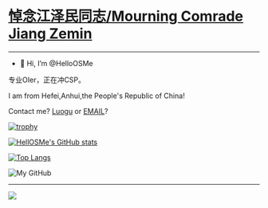 # [悼念江泽民同志/Mourning Comrade Jiang Zemin](https://www.baidu.com/s?wd=%E5%85%A8%E5%9B%BD%E5%90%84%E5%9C%B0%E6%B2%89%E7%97%9B%E5%93%80%E6%82%BC%E6%B1%9F%E6%B3%BD%E6%B0%91%E5%90%8C%E5%BF%97&sa=fyb_n_homepage&rsv_dl=fyb_n_homepage&from=super&cl=3&tn=baidutop10&fr=top1000&rsv_idx=2&hisfilter=1)

-------

- 👋 Hi, I’m @HelloOSMe

专业OIer，正在冲CSP。

I am from Hefei,Anhui,the People's Republic of China!

Contact me? [Luogu](https://www.luogu.com.cn/chat?uid=755022) or [EMAIL](1667882490@qq.com)?

[![trophy](https://github-profile-trophy.vercel.app/?username=HelloOSMe)](https://github.com/ryo-ma/github-profile-trophy)

[![HellOSMe's GitHub stats](https://github-readme-stats.vercel.app/api?username=HelloOSMe)](https://github.com/anuraghazra/github-readme-stats)

[![Top Langs](https://github-readme-stats.vercel.app/api/top-langs/?username=HelloOSMe)](https://github.com/anuraghazra/github-readme-stats)

![My GitHub](https://idage.rickyxrc.top/github/user?username=HelloOSMe)

--------

![](https://s3.bmp.ovh/imgs/2022/10/20/0e093f893d44300b.png)



<!---
HelloOSMe/HelloOSMe is a ✨ special ✨ repository because its `README.md` (this file) appears on your GitHub profile.
You can click the Preview link to take a look at your changes.
--->
